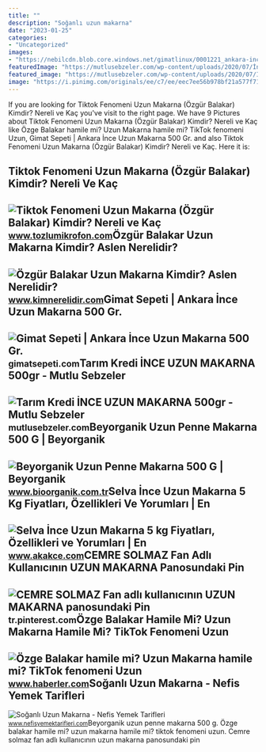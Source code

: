 ```yaml
---
title: ""
description: "Soğanlı uzun makarna"
date: "2023-01-25"
categories:
- "Uncategorized"
images:
- "https://nebilcdn.blob.core.windows.net/gimatlinux/0001221_ankara-ince-uzun-makarna-500-gr_510.jpg"
featuredImage: "https://mutlusebzeler.com/wp-content/uploads/2020/07/İnce-Uzun-Makarna-500-gr.jpg"
featured_image: "https://mutlusebzeler.com/wp-content/uploads/2020/07/İnce-Uzun-Makarna-500-gr.jpg"
image: "https://i.pinimg.com/originals/ee/c7/ee/eec7ee56b978bf21a577f7178dc1a6d4.jpg"
---
```


If you are looking for Tiktok Fenomeni Uzun Makarna (Özgür Balakar) Kimdir? Nereli ve Kaç you've visit to the right page. We have 9 Pictures about Tiktok Fenomeni Uzun Makarna (Özgür Balakar) Kimdir? Nereli ve Kaç like Özge Balakar hamile mi? Uzun Makarna hamile mi? TikTok fenomeni Uzun, Gimat Sepeti | Ankara İnce Uzun Makarna 500 Gr. and also Tiktok Fenomeni Uzun Makarna (Özgür Balakar) Kimdir? Nereli ve Kaç. Here it is:

Tiktok Fenomeni Uzun Makarna (Özgür Balakar) Kimdir? Nereli Ve Kaç
------------------------------------------------------------------

 ![Tiktok Fenomeni Uzun Makarna (Özgür Balakar) Kimdir? Nereli ve Kaç](https://www.tozlumikrofon.com/wp-content/uploads/2020/04/8EB9A384-DE84-4F4E-B3EC-025679CDA08E.jpeg) <small>www.tozlumikrofon.com</small>Özgür Balakar Uzun Makarna Kimdir? Aslen Nerelidir?
---------------------------------------------------

 ![Özgür Balakar Uzun Makarna Kimdir? Aslen Nerelidir?](https://www.kimnerelidir.com/statik/uploads/2156/ozgur-balakar.jpg) <small>www.kimnerelidir.com</small>Gimat Sepeti | Ankara İnce Uzun Makarna 500 Gr.
-----------------------------------------------

 ![Gimat Sepeti | Ankara İnce Uzun Makarna 500 Gr.](https://nebilcdn.blob.core.windows.net/gimatlinux/0001221_ankara-ince-uzun-makarna-500-gr_510.jpg) <small>gimatsepeti.com</small>Tarım Kredi İNCE UZUN MAKARNA 500gr - Mutlu Sebzeler
----------------------------------------------------

 ![Tarım Kredi İNCE UZUN MAKARNA 500gr - Mutlu Sebzeler](https://mutlusebzeler.com/wp-content/uploads/2020/07/İnce-Uzun-Makarna-500-gr.jpg) <small>mutlusebzeler.com</small>Beyorganik Uzun Penne Makarna 500 G | Beyorganik
------------------------------------------------

 ![Beyorganik Uzun Penne Makarna 500 G | Beyorganik](https://st1.myideasoft.com/idea/az/45/myassets/products/116/organik-uzun-penne-makarna-500-g-2969.jpeg?revision=1664373737) <small>www.bioorganik.com.tr</small>Selva İnce Uzun Makarna 5 Kg Fiyatları, Özellikleri Ve Yorumları | En
---------------------------------------------------------------------

 ![Selva İnce Uzun Makarna 5 kg Fiyatları, Özellikleri ve Yorumları | En](https://iis-akakce.akamaized.net/p.z?%2F%2Fproductimages.hepsiburada.net%2Fs%2F114%2F600%2F110000062361495.jpg) <small>www.akakce.com</small>CEMRE SOLMAZ Fan Adlı Kullanıcının UZUN MAKARNA Panosundaki Pin
---------------------------------------------------------------

 ![CEMRE SOLMAZ Fan adlı kullanıcının UZUN MAKARNA panosundaki Pin](https://i.pinimg.com/originals/ee/c7/ee/eec7ee56b978bf21a577f7178dc1a6d4.jpg) <small>tr.pinterest.com</small>Özge Balakar Hamile Mi? Uzun Makarna Hamile Mi? TikTok Fenomeni Uzun
--------------------------------------------------------------------

 ![Özge Balakar hamile mi? Uzun Makarna hamile mi? TikTok fenomeni Uzun](https://i.hbrcdn.com/haber/2022/12/05/ozge-balakar-hamile-mi-uzun-makarna-hamile-mi-15474952_16_amp.jpg) <small>www.haberler.com</small>Soğanlı Uzun Makarna - Nefis Yemek Tarifleri
--------------------------------------------

 ![Soğanlı Uzun Makarna - Nefis Yemek Tarifleri](https://i.nefisyemektarifleri.com/2019/04/23/soganli-uzun-makarna.jpg) <small>www.nefisyemektarifleri.com</small>Beyorganik uzun penne makarna 500 g. Özge balakar hamile mi? uzun makarna hamile mi? tiktok fenomeni uzun. Cemre solmaz fan adlı kullanıcının uzun makarna panosundaki pin
